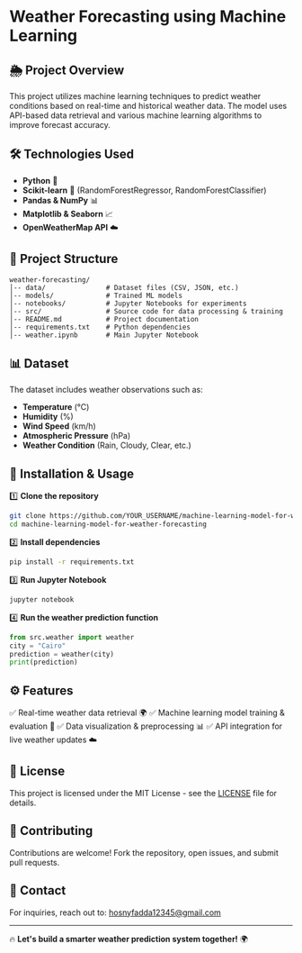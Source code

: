 # Weather Forecasting using Machine Learning

## 🌦 Project Overview
This project utilizes machine learning techniques to predict weather conditions based on real-time and historical weather data. The model uses API-based data retrieval and various machine learning algorithms to improve forecast accuracy.

## 🛠 Technologies Used
- **Python** 🐍
- **Scikit-learn** 🤖 (RandomForestRegressor, RandomForestClassifier)
- **Pandas & NumPy** 📊
- **Matplotlib & Seaborn** 📈
- **OpenWeatherMap API** ☁️

## 📂 Project Structure
```
weather-forecasting/
│-- data/               # Dataset files (CSV, JSON, etc.)
│-- models/             # Trained ML models
│-- notebooks/          # Jupyter Notebooks for experiments
│-- src/                # Source code for data processing & training
│-- README.md           # Project documentation
│-- requirements.txt    # Python dependencies
│-- weather.ipynb       # Main Jupyter Notebook
```

## 📊 Dataset
The dataset includes weather observations such as:
- **Temperature** (°C)
- **Humidity** (%)
- **Wind Speed** (km/h)
- **Atmospheric Pressure** (hPa)
- **Weather Condition** (Rain, Cloudy, Clear, etc.)

## 🚀 Installation & Usage
1️⃣ **Clone the repository**
```bash
git clone https://github.com/YOUR_USERNAME/machine-learning-model-for-weather-forecasting.git
cd machine-learning-model-for-weather-forecasting
```

2️⃣ **Install dependencies**
```bash
pip install -r requirements.txt
```

3️⃣ **Run Jupyter Notebook**
```bash
jupyter notebook
```

4️⃣ **Run the weather prediction function**
```python
from src.weather import weather
city = "Cairo"
prediction = weather(city)
print(prediction)
```

## ⚙️ Features
✅ Real-time weather data retrieval 🌍
✅ Machine learning model training & evaluation 🤖
✅ Data visualization & preprocessing 📊
✅ API integration for live weather updates ☁️

## 🐜 License
This project is licensed under the MIT License - see the [LICENSE](LICENSE) file for details.

## 🤝 Contributing
Contributions are welcome! Fork the repository, open issues, and submit pull requests.

## 💎 Contact
For inquiries, reach out to: [hosnyfadda12345@gmail.com](mailto:hosnyfadda12345@gmail.com)

---
🔥 **Let's build a smarter weather prediction system together!** 🌍
